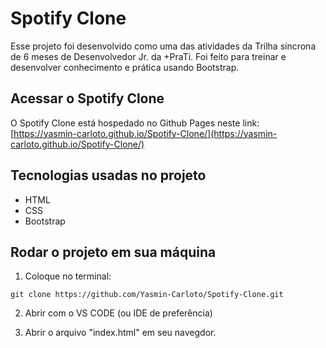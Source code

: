 # Spotify Clone

Esse projeto foi desenvolvido como uma das atividades da Trilha síncrona de 6 meses de Desenvolvedor Jr. da +PraTi. Foi feito para treinar e desenvolver conhecimento e prática usando Bootstrap.

## Acessar o Spotify Clone
O Spotify Clone está hospedado no Github Pages neste link: [https://yasmin-carloto.github.io/Spotify-Clone/](https://yasmin-carloto.github.io/Spotify-Clone/)

## Tecnologias usadas no projeto
* HTML 
* CSS
* Bootstrap

## Rodar o projeto em sua máquina

1. Coloque no terminal:
```
git clone https://github.com/Yasmin-Carloto/Spotify-Clone.git
```

2. Abrir com o VS CODE (ou IDE de preferência)

3. Abrir o arquivo "index.html" em seu navegdor.